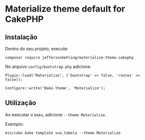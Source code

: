 # Materialize theme default for CakePHP

## Instalação

Dentro do seu projeto, execute:
```
composer require jeffersonbehling/materialize-theme-cakephp
```

No arquivo `config/bootstrap.php` adicione:
```
Plugin::load('Materialize', ['bootstrap' => false, 'routes' => false]);
```

```
Configure::write('Bake.theme', 'Materialize');
```

## Utilização

Ao executar o `bake`, adicione `--theme Materialize`.

Exemplo:

```
bin/cake bake template sua_tabela --theme Materialize
```
